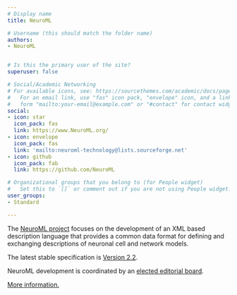 ```yaml
---
# Display name
title: NeuroML

# Username (this should match the folder name)
authors:
- NeuroML


# Is this the primary user of the site?
superuser: false

# Social/Academic Networking
# For available icons, see: https://sourcethemes.com/academic/docs/page-builder/#icons
#   For an email link, use "fas" icon pack, "envelope" icon, and a link in the
#   form "mailto:your-email@example.com" or "#contact" for contact widget.
social:
- icon: star
  icon_pack: fas
  link: https://www.NeuroML.org/
- icon: envelope
  icon_pack: fas
  link: 'mailto:neuroml-technology@lists.sourceforge.net'
- icon: github
  icon_pack: fab
  link: https://github.com/NeuroML

# Organizational groups that you belong to (for People widget)
#   Set this to `[]` or comment out if you are not using People widget.
user_groups:
- Standard

---
```


 The <a rel="nofollow" class="external text" href="http://neuroml.org">NeuroML project</a> focuses on the development of an XML based description language that provides a common data format for defining and exchanging descriptions of neuronal cell and network models.

The latest stable specification is <a rel="nofollow" class="external text" href="https://docs.neuroml.org/Userdocs/NeuroMLv2.html">Version 2.2</a>.

NeuroML development is coordinated by an <a rel="nofollow" class="external text" href="https://docs.neuroml.org/NeuroMLOrg/Board.html">elected editorial board</a>.

<a rel="nofollow" class="external text" href="https://docs.neuroml.org">More information.</a>
